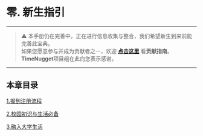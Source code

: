 # 零. 新生指引

---

> ⚠️ 本手册仍在完善中，正在进行信息收集与整合，我们希望新生到来前能完善此宝典。  
> 如果您愿意参与并成为贡献者之一，欢迎 **[点击这里](/CONTRIBUTING)** 看**贡献指南**。  
> **TimeNugget**项目组在此向您表示感谢。  

---

## 本章目录

[1.报到注册流程](/SurvivalManual/ujn/ReportProcess)

[2.校园初识与生活必备](/SurvivalManual/ujn/Campus)

[3.融入大学生活](/SurvivalManual/ujn/Integrate)
